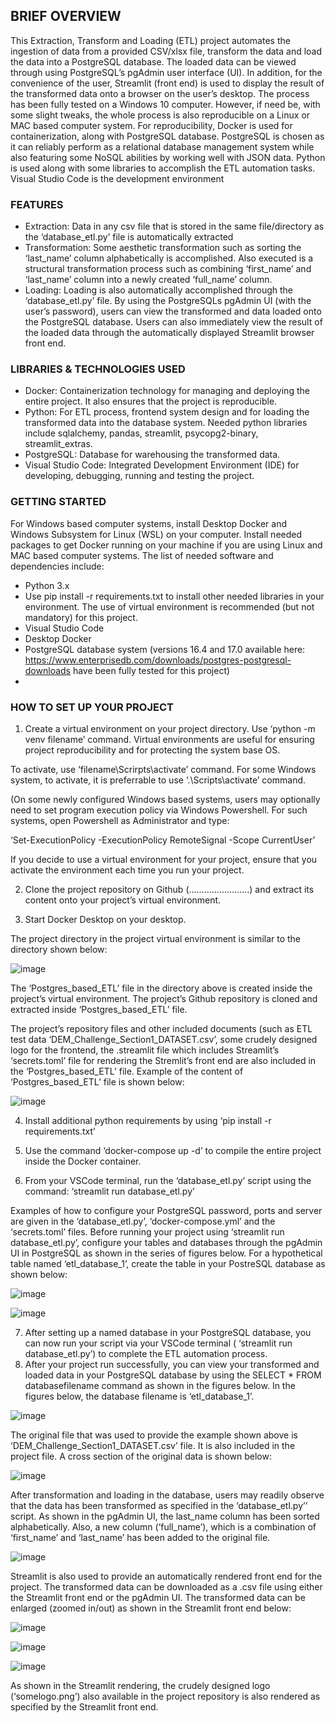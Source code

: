 ## BRIEF OVERVIEW
This Extraction, Transform and Loading (ETL) project automates the ingestion of data from a provided CSV/xlsx file, transform the data and load the data into a PostgreSQL database. 
The loaded data can be viewed through using PostgreSQL’s pgAdmin user interface (UI). In addition, for the convenience of the user, Streamlit (front end) is used to display the result of the transformed data onto a browser on the user’s desktop.
The process has been fully tested on a Windows 10 computer. However, if need be, with some slight tweaks, the whole process is also reproducible on a Linux or MAC based computer system. 
For reproducibility, Docker is used for containerization, along with PostgreSQL database. PostgreSQL is chosen as it can reliably perform as a relational database management system while also featuring some NoSQL abilities by working well with JSON data. Python is used along with some libraries to accomplish the ETL automation tasks. Visual Studio Code is the development environment
### FEATURES
-	Extraction: Data in any csv file that is stored in the same file/directory as the ‘database_etl.py’ file is automatically extracted
-	Transformation: Some aesthetic transformation such as sorting the ‘last_name’ column alphabetically is accomplished. Also executed is a structural transformation process such as combining ‘first_name’ and ‘last_name’ column into a newly created ‘full_name’ column. 
-	Loading: Loading is also automatically accomplished through the ‘database_etl.py’ file. By using the PostgreSQLs pgAdmin UI (with the user’s password), users can view the transformed and data loaded onto the PostgreSQL database. Users can also immediately view the result of the loaded data through the automatically displayed Streamlit browser front end. 
### LIBRARIES & TECHNOLOGIES USED
-	Docker: Containerization technology for managing and deploying the entire project. It also ensures that the project is reproducible.
-	Python: For ETL process, frontend system design and for loading the transformed data into the database system. Needed python libraries include sqlalchemy, pandas, streamlit, psycopg2-binary, streamlit_extras.
-	PostgreSQL: Database for warehousing the transformed data. 
-	Visual Studio Code: Integrated Development Environment (IDE) for developing, debugging, running and testing the project. 
### GETTING STARTED
For Windows based computer systems, install Desktop Docker and Windows Subsystem for Linux (WSL) on your computer. Install needed packages to get Docker running on your machine if you are using Linux and MAC based computer systems. 
The list of needed software and dependencies include:
-	Python 3.x 
-	Use pip install -r requirements.txt to install other needed libraries in your environment. The use of virtual environment is recommended (but not mandatory) for this project.  
-	Visual Studio Code
-	Desktop Docker
-	PostgreSQL database system (versions 16.4 and 17.0 available here:   https://www.enterprisedb.com/downloads/postgres-postgresql-downloads    have been fully tested for this project)
-	
### HOW TO SET UP YOUR PROJECT
1.	Create a virtual environment on your project directory. Use ‘python -m venv filename’ command. Virtual environments are useful for ensuring project reproducibility and for protecting the system base OS.

To activate, use ‘filename\Scrirpts\activate’ command. For some Windows system, to activate, it is preferrable to use ‘.\\Scripts\activate’ command. 

(On some newly configured Windows based systems, users may optionally need to set program execution policy via Windows Powershell.  For such systems, open Powershell as Administrator and type:

‘Set-ExecutionPolicy -ExecutionPolicy RemoteSignal -Scope CurrentUser’

If you decide to use a virtual environment for your project, ensure that you activate the environment each time you run your project. 

2.	Clone the project repository on Github (……………………) and extract its content onto your project’s virtual environment.

3.	Start Docker Desktop on your desktop.

The project directory in the project virtual environment is similar to the directory shown below:

![image](https://github.com/user-attachments/assets/efc98963-a684-46a7-bb3b-9f31411f908d)

The ‘Postgres_based_ETL’ file in the directory above is created inside the project’s virtual environment. The project’s Github repository is cloned and extracted inside ‘Postgres_based_ETL’ file. 

The project’s repository files and other included documents (such as ETL test data ‘DEM_Challenge_Section1_DATASET.csv’, some crudely designed logo for the frontend, the .streamlit file which includes Streamlit’s ‘secrets.toml’ file for rendering the Stremlit’s front end are also included in the ‘Postgres_based_ETL’ file. Example of the content of ‘Postgres_based_ETL’ file is shown below:

![image](https://github.com/user-attachments/assets/8303883d-3393-4ab7-b571-48b30310cd3d)

4.	Install additional python requirements by using ‘pip install -r requirements.txt’

5.	Use the command ‘docker-compose up -d’ to compile the entire project inside the Docker container. 


6.	From your VSCode terminal, run the ‘database_etl.py’ script using the command:
                                                    ‘streamlit run database_etl.py’

Examples of how to configure your PostgreSQL password, ports and server are given in the ‘database_etl.py’, ‘docker-compose.yml’ and the ‘secrets.toml’ files.
Before running your project using ‘streamlit run database_etl.py’, configure your tables and databases through the pgAdmin UI in PostgreSQL as shown in the series of figures below. For a hypothetical table named ‘etl_database_1’, create the table in your PostreSQL database as shown below:


![image](https://github.com/user-attachments/assets/8157198c-93fe-495b-9a05-ac4d71de61e4)


![image](https://github.com/user-attachments/assets/6bd33fe3-d2ad-41b2-b6fa-0ea34e7a37ca)

7.	After setting up a named database in your PostgreSQL database, you can now run your script via your VSCode terminal ( ‘streamlit run database_etl.py’) to complete the ETL automation process. 
8.	After your project run successfully, you can view your transformed and loaded data in your PostgreSQL database by using the SELECT * FROM databasefilename command as shown in the figures below. In the figures below, the database filename is ‘etl_database_1’. 

![image](https://github.com/user-attachments/assets/2634883e-245d-45d1-9680-5a2708e18708)


The original file that was used to provide the example shown above is ‘DEM_Challenge_Section1_DATASET.csv’ file. It is also included in the project file. A cross section of the original data is shown below:

![image](https://github.com/user-attachments/assets/66ed97a3-ac47-44eb-8562-62943facad34)


After transformation and loading in the database, users may readily observe that the data has been transformed as specified in the ‘database_etl.py’’ script. As shown in the pgAdmin UI, the last_name column has been sorted alphabetically. Also, a new column (‘full_name’), which is a combination of ‘first_name’ and ‘last_name’ has been added to the original file. 

![image](https://github.com/user-attachments/assets/5ef81832-686c-497b-8759-5a451bfd12ac)

Streamlit is also used to provide an automatically rendered front end for the project. The transformed data can be downloaded as a .csv file using either the Streamlit front end or the pgAdmin UI. The transformed data can be enlarged (zoomed in/out) as shown in the Streamlit front end below:

![image](https://github.com/user-attachments/assets/86223fea-cc8d-4d20-99e6-102e5cfff604)

![image](https://github.com/user-attachments/assets/dd9c38c7-3398-4765-9732-e17b3ff02bc9)

![image](https://github.com/user-attachments/assets/4fb4afb1-52f9-47ac-9647-04474048c702)

As shown in the Streamlit rendering, the crudely designed logo (‘somelogo.png’) also available in the project repository is also rendered as specified by the Streamlit front end.  












